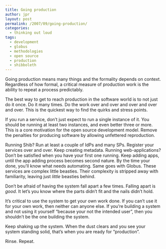 ```yaml
---
title: Going production
author: jpr
layout: post
permalink: /2007/09/going-production/
categories:
  - thinking out loud
tags:
  - development
  - globus
  - methodologies
  - open source
  - production
  - shibboleth
---
```

Going production means many things and the formality depends on context. Regardless of how formal, a critical measure of production work is the ability to repeat a process predictably.

The best way to get to reach production in the software world is to not just do it once. Do it many times. Do the work over and over and over and over and over. This is the quickest way to find the quirks and stress points.

If you run a service, don&#8217;t just expect to run a single instance of it. You should be running at least two instances, and even better three or more. This is a core motivation for the open source development model. Remove the penalties for producing software by allowing unfettered reproduction.

Running Shib? Run at least a couple of IdPs and many SPs. Register your services over and over. Keep creating metadata. Running web-applications? Don&#8217;t be satisfied when you have your first one running. Keep adding apps, until the app adding process becomes second nature. By the time your done, you&#8217;ll know what needs automating. Same goes with Globus. These services are complex little beasties. Their complexity is stripped away with familiarity, leaving just *little* beasties behind.

Don&#8217;t be afraid of having the system fall apart a few times. Falling apart is *good*. It let&#8217;s you know where the parts didn&#8217;t fit and the nails didn&#8217;t hold.

It&#8217;s critical to use the system to get your own work done. If you can&#8217;t use it for your own work, then neither can anyone else. If you&#8217;re building a system and not using it yourself &#8220;because your not the intended user&#8221;, then you shouldn&#8217;t be the one building the system.

Keep shaking up the system. When the dust clears and you see your system standing solid, that&#8217;s when you are ready for &#8220;production&#8221;. 

Rinse. Repeat.